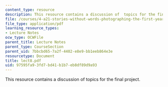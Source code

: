 ```yaml
---
content_type: resource
description: This resource contains a discussion of  topics for the final project.
file: /courses/4-a21-stories-without-words-photographing-the-first-year-fall-2006/97595fa93fd7bd41b1b7eb8df89d9a93_lect8.pdf
file_type: application/pdf
learning_resource_types:
- Lecture Notes
ocw_type: OCWFile
parent_title: Lecture Notes
parent_type: CourseSection
parent_uid: 7bbcbd65-7a2f-4402-e8e9-bb1eeb864e3e
resourcetype: Document
title: lect8.pdf
uid: 97595fa9-3fd7-bd41-b1b7-eb8df89d9a93
---
```

This resource contains a discussion of  topics for the final project.


